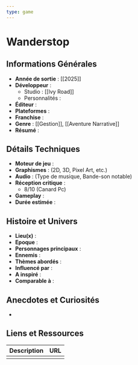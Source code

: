 ```yaml
---
type: game
---
```


# Wanderstop

## Informations Générales

- **Année de sortie** : [[2025]]
- **Développeur** : 
	- Studio : [[Ivy Road]]
	- Personnalités : 
- **Éditeur** : 
- **Plateformes** : 
- **Franchise** : 
- **Genre** : [[Gestion]], [[Aventure Narrative]]
- **Résumé** : 

## Détails Techniques
- **Moteur de jeu** : 
- **Graphismes** : (2D, 3D, Pixel Art, etc.)
- **Audio** : (Type de musique, Bande-son notable)
- **Réception critique** : 
	- 8/10 (Canard Pc)
- **Gameplay** :
- **Durée estimée** : 

## Histoire et Univers
- **Lieu(x)** : 
- **Epoque** : 
- **Personnages principaux** : 
- **Ennemis** :
- **Thèmes abordés** : 
- **Influencé par** :
- **A inspiré** : 
- **Comparable à** :
## Anecdotes et Curiosités
- 
## Liens et Ressources

| Description | URL |
| ----------- | --- |
|             |     |
